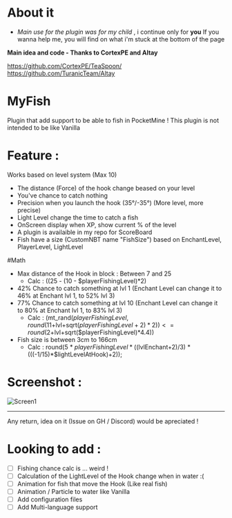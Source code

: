 # About it
* *Main use for the plugin was for my child* , i continue only for **you**
If you wanna help me, you will find on what i'm stuck at the bottom of the page


**Main idea and code - Thanks to CortexPE and Altay**

https://github.com/CortexPE/TeaSpoon/
https://github.com/TuranicTeam/Altay

# MyFish
Plugin that add support to be able to fish in PocketMine !
This plugin is not intended to be like Vanilla

# Feature :
Works based on level system (Max 10)
- The distance (Force) of the hook change beased on your level
- You've chance to catch nothing
- Precision when you launch the hook (35°/-35°) (More level, more precise)
- Light Level change the time to catch a fish
- OnScreen display when XP, show current % of the level
- A plugin is availaible in my repo for ScoreBoard
- Fish have a size (CustomNBT name "FishSize") based on EnchantLevel, PlayerLevel, LightLevel

#Math
- Max distance of the Hook in block : Between 7 and 25
  - Calc : ((25 - (10 - $playerFishingLevel)*2)
- 42% Chance to catch something at lvl 1 (Enchant Level can change it to 46% at Enchant lvl 1, to 52% lvl 3)
- 77% Chance to catch something at lvl 10 (Enchant Level can change it to 80% at Enchant lvl 1, to 83% lvl 3)
  - Calc : (mt_rand($playerFishingLevel, round(11+$lvl+sqrt($playerFishingLevel+2)*2)) <= round(2+$lvl+sqrt($playerFishingLevel)*4.4))
- Fish size is between 3cm to 166cm
  - Calc : round(5 * $playerFishingLevel * (($lvlEnchant+2)/3) * (((-1/15)*$lightLevelAtHook)+2));

# Screenshot :
![Screen1](https://i.imgur.com/K5x2rv6.png)




-----------------



Any return, idea on it (Issue on GH / Discord) would be apreciated !

# Looking to add :
- [ ] Fishing chance calc is ... weird !
- [ ] Calculation of the LightLevel of the Hook change when in water :(
- [ ] Animation for fish that move the Hook (Like real fish)
- [ ] Animation / Particle to water like Vanilla
- [ ] Add configuration files
- [ ] Add Multi-language support
